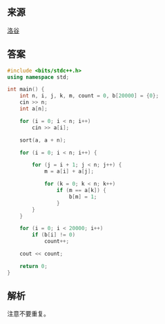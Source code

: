 ## 来源

[洛谷](https://www.luogu.com.cn/problem/P2141)

## 答案

~~~c++
#include <bits/stdc++.h>
using namespace std;

int main() {
	int n, i, j, k, m, count = 0, b[20000] = {0};
	cin >> n;
	int a[n];

	for (i = 0; i < n; i++)
		cin >> a[i];

	sort(a, a + n);

	for (i = 0; i < n; i++) {

		for (j = i + 1; j < n; j++) {
			m = a[i] + a[j];

			for (k = 0; k < n; k++)
				if (m == a[k]) {
					b[m] = 1;
				}
		}
	}

	for (i = 0; i < 20000; i++)
		if (b[i] != 0)
			count++;

	cout << count;

	return 0;
}
~~~

## 解析

注意不要重复。